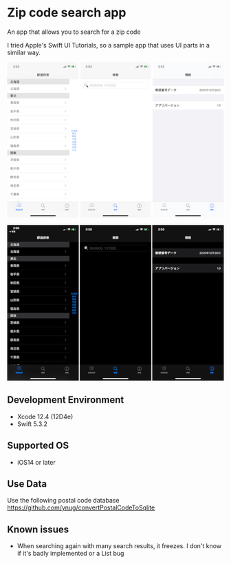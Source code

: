 # Zip code search app

An app that allows you to search for a zip code


I tried Apple's Swift UI Tutorials, so a sample app that uses UI parts in a similar way.


![light](./img/light.png)

![dark](./img/dark.png)

## Development Environment

* Xcode 12.4 (12D4e)
* Swift 5.3.2

## Supported OS

* iOS14 or later

## Use Data

Use the following postal code database
https://github.com/ynug/convertPostalCodeToSqlite

## Known issues

* When searching again with many search results, it freezes.
I don't know if it's badly implemented or a List bug

